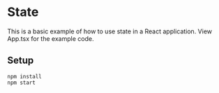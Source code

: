 # State

This is a basic example of how to use state in a React application. View App.tsx for the example code.

## Setup

```shell
npm install
npm start
```

